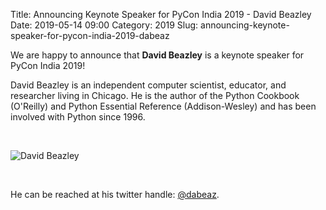 Title: Announcing Keynote Speaker for PyCon India 2019 - David Beazley
Date: 2019-05-14 09:00
Category: 2019
Slug: announcing-keynote-speaker-for-pycon-india-2019-dabeaz

We are happy to announce that **David Beazley** is a keynote speaker
for PyCon India 2019!

<!-- PELICAN_END_SUMMARY -->

David Beazley is an independent computer scientist, educator, and
researcher living in Chicago. He is the author of the Python Cookbook
(O'Reilly) and Python Essential Reference (Addison-Wesley) and has
been involved with Python since 1996.

<br>

![David Beazley]({filename}/images/david-beazley.jpg)

<br>

He can be reached at his twitter
handle: [@dabeaz](https://twitter.com/dabeaz).
